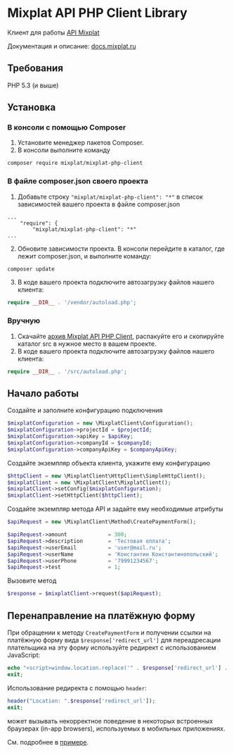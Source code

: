 # Mixplat API PHP Client Library

Клиент для работы [API Mixplat](https://mixplat.ru/)

Документация и описание: [docs.mixplat.ru](https://docs.mixplat.ru)

## Требования
PHP 5.3 (и выше)

## Установка
### В консоли с помощью Composer

1. Установите менеджер пакетов Composer.
2. В консоли выполните команду
```bash
composer require mixplat/mixplat-php-client
```

### В файле composer.json своего проекта
1. Добавьте строку `"mixplat/mixplat-php-client": "*"` в список зависимостей вашего проекта в файле composer.json
```
...
    "require": {
        "mixplat/mixplat-php-client": "*"
...
```
2. Обновите зависимости проекта. В консоли перейдите в каталог, где лежит composer.json, и выполните команду:
```bash
composer update
```
3. В коде вашего проекта подключите автозагрузку файлов нашего клиента:
```php
require __DIR__ . '/vendor/autoload.php';
```

### Вручную

1. Скачайте [архив Mixplat API PHP Client](https://github.com/MXPLTdev/mixplat-php-client/archive/master.zip), распакуйте его и скопируйте каталог src в нужное место в вашем проекте.
2. В коде вашего проекта подключите автозагрузку файлов нашего клиента:
```php
require __DIR__ . '/src/autoload.php'; 
```

## Начало работы

Создайте и заполните конфигурацию подключения
```php
$mixplatConfiguration = new \MixplatClient\Configuration();
$mixplatConfiguration->projectId = $projectId;
$mixplatConfiguration->apiKey = $apiKey;
$mixplatConfiguration->companyId = $companyId;
$mixplatConfiguration->companyApiKey = $companyApiKey;
```
Создайте экземпляр объекта клиента, укажите ему конфигурацию
```php
$httpClient = new \MixplatClient\HttpClient\SimpleHttpClient();
$mixplatClient = new \MixplatClient\MixplatClient();
$mixplatClient->setConfig($mixplatConfiguration);
$mixplatClient->setHttpClient($httpClient);
```
Создайте экземпляр метода API и задайте ему необходимые атрибуты
```php
$apiRequest = new \MixplatClient\Method\CreatePaymentForm();

$apiRequest->amount             = 300;
$apiRequest->description        = 'Тестовая оплата';
$apiRequest->userEmail          = 'user@mail.ru';
$apiRequest->userName           = 'Константин Константинопольский';
$apiRequest->userPhone          = '79991234567';
$apiRequest->test               = 1;
```
Вызовите метод
```php
$response = $mixplatClient->request($apiRequest);
```
## Перенаправление на платёжную форму

При обращении к методу `CreatePaymentForm` и получении ссылки на платёжную форму вида `$response['redirect_url']` для переадресации плательщика на эту форму используйте редирект с использованием JavaScript:

```php
echo "<script>window.location.replace('" . $response['redirect_url'] . "');</script>";
exit;
```
Использование редиректа с помощью `header`:

```php
header("Location: ".$response['redirect_url']);
exit;
```

может вызывать некорректное поведение в некоторых встроенных браузерах (in-app browsers), используемых в мобильных приложениях.

См. подробнее в [примере](https://github.com/MXPLTdev/mixplat-php-client/blob/master/examples/example_create_payment_form.php).